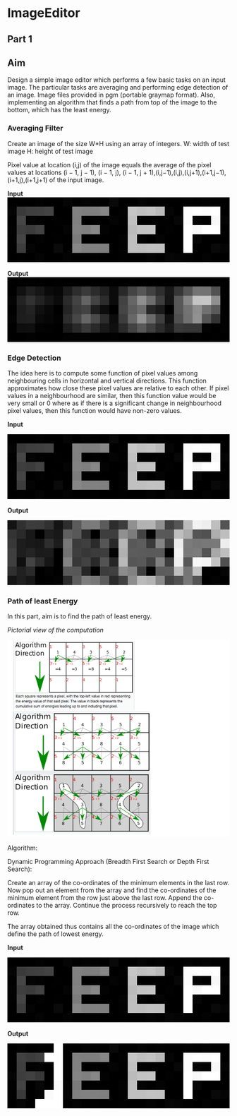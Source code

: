 # ImageEditor
## Part 1
## Aim
Design a simple image editor which performs a few basic tasks on an input image. The particular tasks are averaging and performing edge detection of an image. Image files provided in pgm (portable graymap format). Also, implementing an algorithm that finds a path from top of the image to the bottom, which has the least energy.

### **Averaging Filter**
Create an image of the size W*H using an array of integers.
W: width of test image
H: height of test image

Pixel value at location (i,j) of the image equals the average of the pixel values at locations (i − 1, j − 1), (i − 1, j), (i − 1, j + 1),(i,j−1),(i,j),(i,j+1),(i+1,j−1),(i+1,j),(i+1,j+1) of the input image.

**Input**
![picture alt](./images/test.jpg)

**Output**
![picture alt](./images/average.jpg)

### **Edge Detection**
The idea here is to compute some function of pixel values among neighbouring cells in horizontal and vertical directions. This function approximates how close these pixel values are relative to each other. If pixel values in a neighbourhood are similar, then this function value would be very small or 0 where as if there is a significant change in neighbourhood pixel values, then this function would have non-zero values.

**Input**


![picture alt](./images/test.jpg)

**Output**


![picture alt](./images/edge_1.jpg)

### **Path of least Energy**


In this part, aim is to find the path of least energy.

*Pictorial view of the computation*


![picture alt](./images/Capture.png)

Algorithm:

Dynamic Programming Approach (Breadth First Search or Depth First Search):

Create an array of the co-ordinates of the minimum elements in the last row. Now pop out an element from the array and find the co-ordinates of the minimum element from the row just above the last row. Append the co-ordinates to the array. Continue the process recursively to reach the top row.

The array obtained thus contains all the co-ordinates of the image which define the path of lowest energy.

**Input**


![picture alt](./images/test.jpg)

**Output**


![picture alt](./images/energy_1.jpg)





